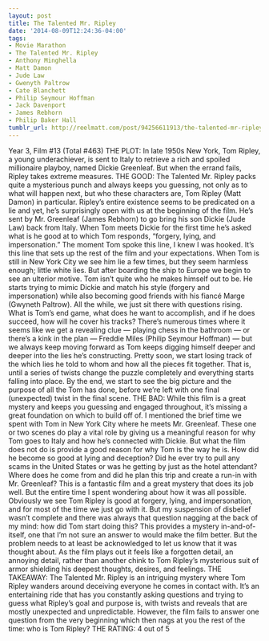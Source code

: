 ```yaml
---
layout: post
title: The Talented Mr. Ripley
date: '2014-08-09T12:24:36-04:00'
tags:
- Movie Marathon
- The Talented Mr. Ripley
- Anthony Minghella
- Matt Damon
- Jude Law
- Gwenyth Paltrow
- Cate Blanchett
- Philip Seymour Hoffman
- Jack Davenport
- James Rebhorn
- Philip Baker Hall
tumblr_url: http://reelmatt.com/post/94256611913/the-talented-mr-ripley
---
```



Year 3, Film #13 (Total #463)
THE PLOT: In late 1950s New York, Tom Ripley, a young underachiever, is sent to Italy to retrieve a rich and spoiled millionaire playboy, named Dickie Greenleaf. But when the errand fails, Ripley takes extreme measures.
THE GOOD: The Talented Mr. Ripley packs quite a mysterious punch and always keeps you guessing, not only as to what will happen next, but who these characters are, Tom Ripley (Matt Damon) in particular. Ripley’s entire existence seems to be predicated on a lie and yet, he’s surprisingly open with us at the beginning of the film. He’s sent by Mr. Greenleaf (James Rebhorn) to go bring his son Dickie (Jude Law) back from Italy. When Tom meets Dickie for the first time he’s asked what is he good at to which Tom responds, “forgery, lying, and impersonation.” The moment Tom spoke this line, I knew I was hooked.
It’s this line that sets up the rest of the film and your expectations. When Tom is still in New York City we see him lie a few times, but they seem harmless enough; little white lies. But after boarding the ship to Europe we begin to see an ulterior motive. Tom isn’t quite who he makes himself out to be. He starts trying to mimic Dickie and match his style (forgery and impersonation) while also becoming good friends with his fiancé Marge (Gwyneth Paltrow). All the while, we just sit there with questions rising. What is Tom’s end game, what does he want to accomplish, and if he does succeed, how will he cover his tracks? There’s numerous times where it seems like we get a revealing clue — playing chess in the bathroom — or there’s a kink in the plan — Freddie Miles (Philip Seymour Hoffman) — but we always keep moving forward as Tom keeps digging himself deeper and deeper into the lies he’s constructing. Pretty soon, we start losing track of the which lies he told to whom and how all the pieces fit together. That is, until a series of twists change the puzzle completely and everything starts falling into place. By the end, we start to see the big picture and the purpose of all the Tom has done, before we’re left with one final (unexpected) twist in the final scene.
THE BAD: While this film is a great mystery and keeps you guessing and engaged throughout, it’s missing a great foundation on which to build off of. I mentioned the brief time we spent with Tom in New York City where he meets Mr. Greenleaf. These one or two scenes do play a vital role by giving us a meaningful reason for why Tom goes to Italy and how he’s connected with Dickie. But what the film does not do is provide a good reason for why Tom is the way he is. How did he become so good at lying and deception? Did he ever try to pull any scams in the United States or was he getting by just as the hotel attendant? Where does he come from and did he plan this trip and create a run-in with Mr. Greenleaf?
This is a fantastic film and a great mystery that does its job well. But the entire time I spent wondering about how it was all possible. Obviously we see Tom Ripley is good at forgery, lying, and impersonation, and for most of the time we just go with it. But my suspension of disbelief wasn’t complete and there was always that question nagging at the back of my mind: how did Tom start doing this? This provides a mystery in-and-of-itself, one that I’m not sure an answer to would make the film better. But the problem needs to at least be acknowledged to let us know that it was thought about. As the film plays out it feels like a forgotten detail, an annoying detail, rather than another chink to Tom Ripley’s mysterious suit of armor shielding his deepest thoughts, desires, and feelings.
THE TAKEAWAY: The Talented Mr. Ripley is an intriguing mystery where Tom Ripley wanders around deceiving everyone he comes in contact with. It’s an entertaining ride that has you constantly asking questions and trying to guess what Ripley’s goal and purpose is, with twists and reveals that are mostly unexpected and unpredictable. However, the film fails to answer one question from the very beginning which then nags at you the rest of the time: who is Tom Ripley?
THE RATING: 4 out of 5
